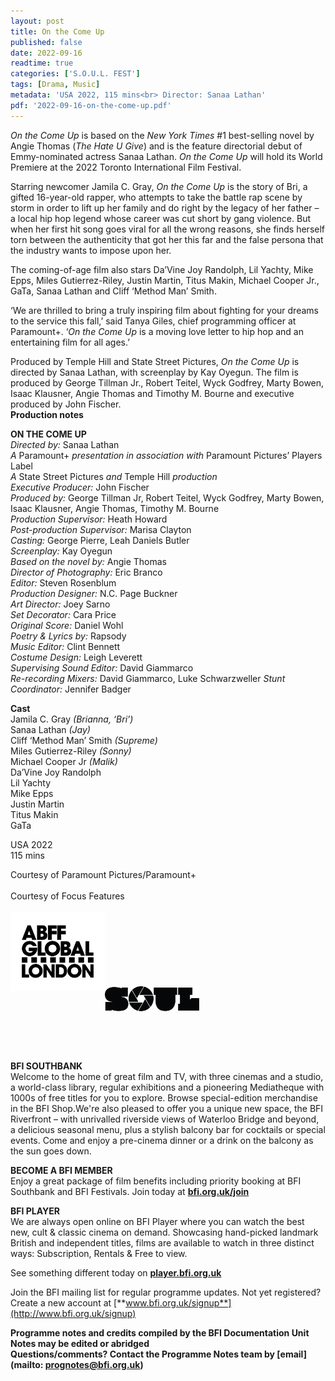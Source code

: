 ```yaml
---
layout: post
title: On the Come Up
published: false
date: 2022-09-16
readtime: true
categories: ['S.O.U.L. FEST']
tags: [Drama, Music]
metadata: 'USA 2022, 115 mins<br> Director: Sanaa Lathan'
pdf: '2022-09-16-on-the-come-up.pdf'
---
```


_On the Come Up_ is based on the _New York Times_ #1 best-selling novel by Angie Thomas (_The Hate U Give_) and is the feature directorial debut of Emmy-nominated actress Sanaa Lathan. _On the Come Up_  will hold its World Premiere at the 2022 Toronto International Film Festival.

Starring newcomer Jamila C. Gray, _On the Come Up_ is the story of Bri, a gifted 16-year-old rapper, who attempts to take the battle rap scene by storm in order to lift up her family and do right by the legacy of her father – a local hip hop legend whose career was cut short by gang violence. But when her first hit song goes viral for all the wrong reasons, she finds herself torn between the authenticity that got her this far and the false persona that the industry wants to impose upon her.

The coming-of-age film also stars Da’Vine Joy Randolph, Lil Yachty, Mike Epps, Miles Gutierrez-Riley, Justin Martin, Titus Makin, Michael Cooper Jr., GaTa, Sanaa Lathan and Cliff ‘Method Man’ Smith.

‘We are thrilled to bring a truly inspiring film about fighting for your dreams to the service this fall,’ said Tanya Giles, chief programming officer at Paramount+. ‘_On the Come Up_ is a moving love letter to hip hop and an entertaining film for all ages.’

Produced by Temple Hill and State Street Pictures, _On the Come Up_ is directed by Sanaa Lathan, with screenplay by Kay Oyegun. The film is produced by George Tillman Jr., Robert Teitel, Wyck Godfrey, Marty Bowen, Isaac Klausner, Angie Thomas and Timothy M. Bourne and executive produced by John Fischer.  
**Production notes**  

**ON THE COME UP**  
_Directed by:_ Sanaa Lathan  
_A_ Paramount+ _presentation in association with_ Paramount Pictures’ Players Label  
_A_ State Street Pictures _and_ Temple Hill _production_  
_Executive Producer:_ John Fischer  
_Produced by:_ George Tillman Jr, Robert Teitel, Wyck Godfrey, Marty Bowen, Isaac Klausner, Angie Thomas, Timothy M. Bourne  
_Production Supervisor:_ Heath Howard  
_Post-production Supervisor:_ Marisa Clayton  
_Casting:_ George Pierre, Leah Daniels Butler  
_Screenplay:_ Kay Oyegun  
_Based on the novel by:_ Angie Thomas  
_Director of Photography:_ Eric Branco  
_Editor:_ Steven Rosenblum  
_Production Designer:_ N.C. Page Buckner  
_Art Director:_ Joey Sarno  
_Set Decorator:_ Cara Price  
_Original Score:_ Daniel Wohl  
_Poetry & Lyrics by:_ Rapsody  
_Music Editor:_ Clint Bennett  
_Costume Design:_ Leigh Leverett  
_Supervising Sound Editor:_ David Giammarco  
_Re-recording Mixers:_ David Giammarco, Luke Schwarzweller 
_Stunt Coordinator:_ Jennifer Badger  

**Cast**  
Jamila C. Gray _(Brianna, ‘Bri’)_  
Sanaa  Lathan _(Jay)_  
Cliff  ‘Method Man’ Smith _(Supreme)_  
Miles  Gutierrez-Riley _(Sonny)_  
Michael Cooper Jr _(Malik)_  
Da’Vine Joy Randolph  
Lil Yachty  
Mike Epps  
Justin Martin  
Titus Makin  
GaTa  

USA 2022  
115 mins  

Courtesy of Paramount Pictures/Paramount+  
<br>
Courtesy of Focus Features  
<br>
<img style="float: left;" src="/img/ABFF.jpg" width="30%" height="30%">
<br><br><br><br><br><br><br>
<img style="float: left;" src="/img/SOUL.png" width="30%" height="30%">
<br><br><br><br><br><br><br>
**BFI SOUTHBANK**  
Welcome to the home of great film and TV, with three cinemas and a studio, a world-class library, regular exhibitions and a pioneering Mediatheque with 1000s of free titles for you to explore. Browse special-edition merchandise in the BFI Shop.We&#39;re also pleased to offer you a unique new space, the BFI Riverfront – with unrivalled riverside views of Waterloo Bridge and beyond, a delicious seasonal menu, plus a stylish balcony bar for cocktails or special events. Come and enjoy a pre-cinema dinner or a drink on the balcony as the sun goes down.  

**BECOME A BFI MEMBER**  
Enjoy a great package of film benefits including priority booking at BFI Southbank and BFI Festivals. Join today at [**bfi.org.uk/join**](http://www.bfi.org.uk/join)  

**BFI PLAYER**  
 We are always open online on BFI Player where you can watch the best new, cult &amp; classic cinema on demand. Showcasing hand-picked landmark British and independent titles, films are available to watch in three distinct ways: Subscription, Rentals &amp; Free to view.  

See something different today on [**player.bfi.org.uk**](https://player.bfi.org.uk)  

Join the BFI mailing list for regular programme updates. Not yet registered? Create a new account at [**www.bfi.org.uk/signup**](http://www.bfi.org.uk/signup)

**Programme notes and credits compiled by the BFI Documentation Unit  
Notes may be edited or abridged  
Questions/comments? Contact the Programme Notes team by [email](mailto: prognotes@bfi.org.uk)**
